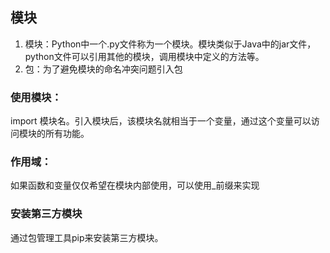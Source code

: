 ## 模块
1. 模块：Python中一个.py文件称为一个模块。模块类似于Java中的jar文件，python文件可以引用其他的模块，调用模块中定义的方法等。
2. 包：为了避免模块的命名冲突问题引入包
### 使用模块：
import 模块名。引入模块后，该模块名就相当于一个变量，通过这个变量可以访问模块的所有功能。
### 作用域：
如果函数和变量仅仅希望在模块内部使用，可以使用_前缀来实现

### 安装第三方模块
通过包管理工具pip来安装第三方模块。